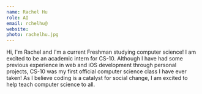 ```yaml
---
name: Rachel Hu
role: AI
email: rchelhu@
website:
photo: rachelhu.jpg
---
```

Hi, I'm Rachel and I'm a current Freshman studying computer science! I am excited to be an academic intern for CS-10. Although I have had some previous experience in web and iOS development through personal projects, CS-10 was my first official computer science class I have ever taken! As I believe coding is a catalyst for social change, I am excited to help teach computer science to all.
